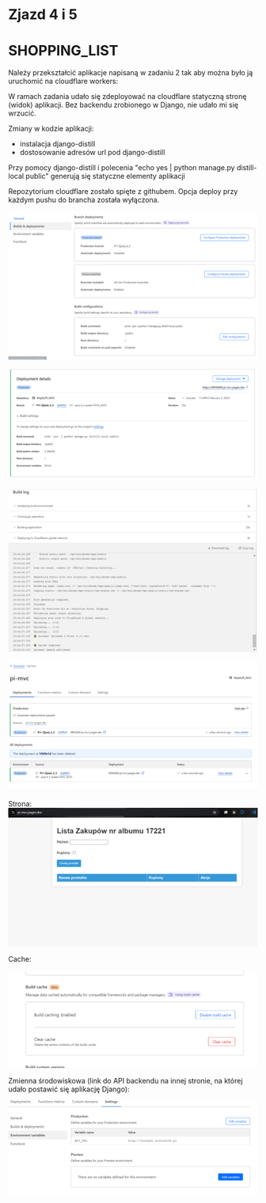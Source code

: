 <H1>Zjazd 4 i 5</h1>
<H1>SHOPPING_LIST</h1>

Należy przekształcić aplikacje napisaną w zadaniu 2 tak aby można było ją uruchomić na cloudflare workers:​

W ramach zadania udało się zdeployować na cloudflare statyczną stronę (widok) aplikacji. Bez backendu zrobionego w Django, nie udało mi się wrzucić.

Zmiany w kodzie aplikacji:
 - instalacja django-distill
 - dostosowanie adresów url pod django-distill

Przy pomocy django-distill i polecenia "echo yes | python manage.py distill-local public" generują się statyczne elementy aplikacji

Repozytorium cloudflare zostało spięte z githubem. Opcja deploy przy każdym pushu do brancha została wyłączona.

![img_8.png](img_8.png)

![img_6.png](img_6.png)

![img_7.png](img_7.png)

![img_4.png](img_4.png)

Strona:
![img_5.png](img_5.png)

Cache:

![img_9.png](img_9.png)

Zmienna środowiskowa (link do API backendu na innej stronie, na której udało postawić się aplikację Django):

![img_10.png](img_10.png)



